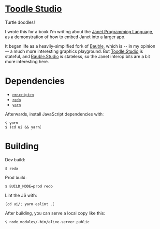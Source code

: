 # [Toodle Studio](https://toodle.studio)

Turtle doodles!

I wrote this for a book I'm writing about the [Janet Programming Language](https://janet-lang.org/), as a demonstration of how to embed Janet into a larger app.

It began life as a heavily-simplified fork of [Bauble](https://github.com/ianthehenry/bauble.studio), which is -- in my opinion -- a much more interesting graphics playground. But [Toodle.Studio](https://toodle.studio/) is stateful, and [Bauble.Studio](https://bauble.studio/) is stateless, so the Janet interop bits are a bit more interesting here.

# Dependencies

- [`emscripten`](https://emscripten.org/)
- [`redo`](https://github.com/apenwarr/redo)
- [`yarn`](https://yarnpkg.com/)

Afterwards, install JavaScript dependencies with:

```
$ yarn
$ (cd ui && yarn)
```

# Building

Dev build:

```
$ redo
```

Prod build:

```
$ BUILD_MODE=prod redo
```

Lint the JS with:

```
(cd ui/; yarn eslint .)
```

After building, you can serve a local copy like this:

```
$ node_modules/.bin/alive-server public
```
